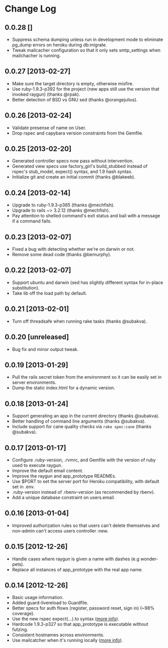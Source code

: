 # Change Log

## 0.0.28 []

* Suppress schema dumping unless run in development mode to eliminate pg_dump errors on heroku during db:migrate.
* Tweak mailcacher configuration so that it only sets smtp_settings when mailchacher is running.

## 0.0.27 [2013-02-27]

* Make sure the target directory is empty, otherwise misfire.
* Use ruby-1.9.3-p392 for the project (new apps still use the version that invoked raygun) (thanks @rpak).
* Better detection of BSD vs GNU sed (thanks @orangejulius).

## 0.0.26 [2013-02-24]

* Validate presense of name on User.
* Drop rspec and capybara version constraints from the Gemfile.

## 0.0.25 [2013-02-20]

* Generated controller specs now pass without intervention.
* Generated view specs use factory_girl's build_stubbed instead of rspec's stub_model, expect() syntax, and 1.9 hash syntax.
* Initialize git and create an initial commit (thanks @blakeeb).

## 0.0.24 [2013-02-14]

* Upgrade to ruby-1.9.3-p385 (thanks @mechfish).
* Upgrade to rails ~> 3.2.12 (thanks @mechfish).
* Pay attention to shelled command's exit status and bail with a message if a command fails.

## 0.0.23 [2013-02-07]

* Fixed a bug with detecting whether we're on darwin or not.
* Remove some dead code (thanks @bemurphy).

## 0.0.22 [2013-02-07]

* Support ubuntu and darwin (sed has slightly different syntax for in-place substitution).
* Take lib off the load path by default.

## 0.0.21 [2013-02-01]

* Turn off threadsafe when running rake tasks (thanks @subakva).

## 0.0.20 [unreleased]

* Bug fix and minor output tweak.

## 0.0.19 [2013-01-29]

* Pull the rails secret token from the environment so it can be easily set in server environments.
* Dump the static index.html for a dynamic version.

## 0.0.18 [2013-01-24]

* Support generating an app in the current directory (thanks @subakva).
* Better handling of command line arguments (thanks @subakva).
* Include support for cane quality checks via ```rake spec:cane``` (thanks @subakva).

## 0.0.17 [2013-01-17]

* Configure .ruby-version, .rvmrc, and Gemfile with the version of ruby used to execute raygun.
* Improve the default email content.
* Improve the raygun and app_prototype READMEs.
* Use $PORT to set the server port for Heroku compatibility, with default set in .env.
* .ruby-version instead of .rbenv-version (as recommended by rbenv).
* Add a unique database constraint on users.email.

## 0.0.16 [2013-01-04]

* Improved authorization rules so that users can't delete themselves and non-admin can't access users controller :new.

## 0.0.15 [2012-12-26]

* Handle cases where raygun is given a name with dashes (e.g wonder-pets).
* Replace all instances of app_prototype with the real app name.

## 0.0.14 [2012-12-26]

* Basic usage information.
* Added guard-livereload to Guardfile.
* Better specs for auth flows (register, password reset, sign in) (~98% coverage).
* Use the new rspec expect(...).to syntax ([more info](http://myronmars.to/n/dev-blog/2012/06/rspecs-new-expectation-syntax)).
* Hardcode 1.9.3-p327 so that app_prototype is executable without futzing.
* Consistent hostnames across environments.
* Use mailcatcher when it's running locally ([more info](http://www.mikeperham.com/2012/12/09/12-gems-of-christmas-4-mailcatcher-and-mail_view/)).
